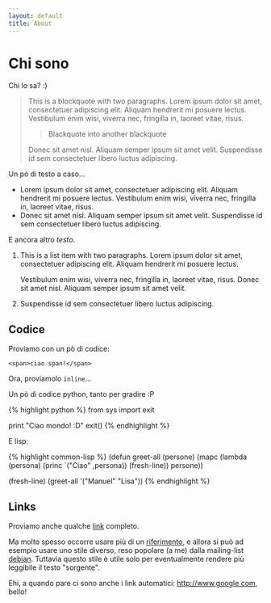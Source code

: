 ```yaml
---
layout: default
title: About
---
```


# Chi sono #
Chi lo sa? :)

> This is a blockquote with two paragraphs. Lorem ipsum dolor sit amet,
> consectetuer adipiscing elit. Aliquam hendrerit mi posuere lectus.
> Vestibulum enim wisi, viverra nec, fringilla in, laoreet vitae, risus.
> 
> > Blackquote into another blackquote
>
> Donec sit amet nisl. Aliquam semper ipsum sit amet velit. Suspendisse
> id sem consectetuer libero luctus adipiscing.

Un pò di testo a caso...

*   Lorem ipsum dolor sit amet, consectetuer adipiscing elit.
    Aliquam hendrerit mi posuere lectus. Vestibulum enim wisi,
    viverra nec, fringilla in, laoreet vitae, risus.
*   Donec sit amet nisl. Aliquam semper ipsum sit amet velit.
    Suspendisse id sem consectetuer libero luctus adipiscing.

E ancora altro *testo*.

1.  This is a list item with two paragraphs. Lorem ipsum dolor
    sit amet, consectetuer adipiscing elit. Aliquam hendrerit
    mi posuere lectus.

    Vestibulum enim wisi, viverra nec, fringilla in, laoreet
    vitae, risus. Donec sit amet nisl. Aliquam semper ipsum
    sit amet velit.

2.  Suspendisse id sem consectetuer libero luctus adipiscing.

Codice
------
Proviamo con un pò di codice:

	<span>ciao span!</span>

Ora, proviamolo `inline`...

Un pò di codice python, tanto per gradire :P

{% highlight python %}
from sys import exit

print "Ciao mondo! :D"
exit()
{% endhighlight %}

E lisp:

{% highlight common-lisp %}
(defun greet-all (persone)
  (mapc (lambda (persona)
	  (princ `("Ciao" ,persona))
	  (fresh-line))
	persone))

(fresh-line)
(greet-all '("Manuel" "Lisa"))
{% endhighlight %}

Links
-----
Proviamo anche qualche [link](http://www.google.com "tooltip")
completo.

Ma molto spesso occorre usare più di un [riferimento][1], e allora si
può ad esempio usare uno stile diverso, reso popolare (a me) dalla
mailing-list [debian][2]. Tuttavia questo stile è utile solo per
eventualmente rendere più leggibile il testo "sorgente".

Ehi, a quando pare ci sono anche i link automatici:
<http://www.google.com>, bello!

 [1]: http://www.wordreference.com/ "Descrizione"
 [2]: http://www.debian.org/ "Descrizione 2"
